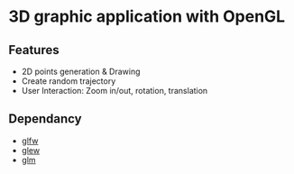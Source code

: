 # 3D graphic application with OpenGL

## Features
- 2D points generation & Drawing
- Create random trajectory
- User Interaction: Zoom in/out, rotation, translation


## Dependancy
- [glfw](https://www.glfw.org/download.html)
- [glew](https://github.com/nigels-com/glew#downloads)
- [glm](https://github.com/g-truc/glm/releases/tag/0.9.9.8)
